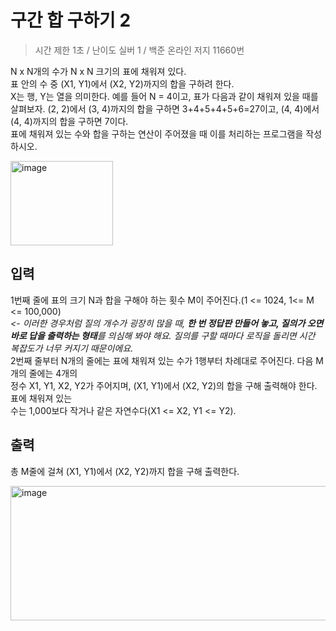 구간 합 구하기 2
==============
> 시간 제한 1초 / 난이도 실버 1 / 백준 온라인 저지 11660번

N x N개의 수가 N x N 크기의 표에 채워져 있다.   
표 안의 수 중 (X1, Y1)에서 (X2, Y2)까지의 합을 구하려 한다.   
X는 행, Y는 열을 의미한다. 예를 들어 N = 4이고, 표가 다음과 같이 채워져 있을 때를 살펴보자. 
(2, 2)에서 (3, 4)까지의 합을 구하면 3+4+5+4+5+6=27이고, (4, 4)에서 (4, 4)까지의 합을 구하면 7이다.  
표에 채워져 있는 수와 합을 구하는 연산이 주어졌을 때 이를 처리하는 프로그램을 작성하시오.

<img width="164" height="135" alt="image" src="https://github.com/user-attachments/assets/fd1d3cf0-d8d2-48a5-8a1a-c4528619434e" />

입력
---------
1번째 줄에 표의 크기 N과 합을 구해야 하는 횟수 M이 주어진다.(1 <= 1024, 1<= M <= 100,000)   
*<- 이러한 경우처럼 질의 개수가 굉장히 많을 때, **한 번 정답판 만들어 놓고, 질의가 오면 바로 답을 출력하는 형태**를 의심해 봐야 해요. 질의를 구할 때마다 로직을 돌리면 시간 복잡도가 너무 커지기 때문이에요.*  
2번째 줄부터 N개의 줄에는 표에 채워져 있는 수가 1행부터 차례대로 주어진다. 다음 M개의 줄에는 4개의    
정수 X1, Y1, X2, Y2가 주어지며, (X1, Y1)에서 (X2, Y2)의 합을 구해 출력해야 한다. 표에 채워져 있는    
수는 1,000보다 작거나 같은 자연수다(X1 <= X2, Y1 <= Y2).  

출력
----------
총 M줄에 걸쳐 (X1, Y1)에서 (X2, Y2)까지 합을 구해 출력한다.

<img width="557" height="215" alt="image" src="https://github.com/user-attachments/assets/3176d714-f845-4364-b7e8-7058138862cb" />
